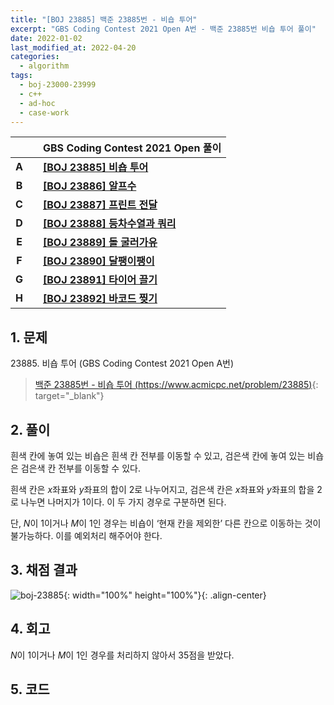 ```yaml
---
title: "[BOJ 23885] 백준 23885번 - 비숍 투어"
excerpt: "GBS Coding Contest 2021 Open A번 - 백준 23885번 비숍 투어 풀이"
date: 2022-01-02
last_modified_at: 2022-04-20
categories:
  - algorithm
tags:
  - boj-23000-23999
  - c++
  - ad-hoc
  - case-work
---
```


|||GBS Coding Contest 2021 Open 풀이|
|:---:|:---:|:---|
|**A**||**[[BOJ 23885] 비숍 투어](https://burningfalls.github.io/algorithm/boj-23885/)**|
|**B**||**[[BOJ 23886] 알프수](https://burningfalls.github.io/algorithm/boj-23886/)**|
|**C**||**[[BOJ 23887] 프린트 전달](https://burningfalls.github.io/algorithm/boj-23887/)**|
|**D**||**[[BOJ 23888] 등차수열과 쿼리](https://burningfalls.github.io/algorithm/boj-23888/)**|
|**E**||**[[BOJ 23889] 돌 굴러가유](https://burningfalls.github.io/algorithm/boj-23889/)**|
|**F**||**[[BOJ 23890] 달팽이팽이](https://burningfalls.github.io/algorithm/boj-23890/)**|
|**G**||**[[BOJ 23891] 타이어 끌기](https://burningfalls.github.io/algorithm/boj-23891/)**|
|**H**||**[[BOJ 23892] 바코드 찢기](https://burningfalls.github.io/algorithm/boj-23892/)**|

## 1. 문제
$23885$. 비숍 투어 (GBS Coding Contest 2021 Open A번)

> [백준 23885번 - 비숍 투어 (https://www.acmicpc.net/problem/23885)](https://www.acmicpc.net/problem/23885){: target="_blank"}

## 2. 풀이

흰색 칸에 놓여 있는 비숍은 흰색 칸 전부를 이동할 수 있고, 검은색 칸에 놓여 있는 비숍은 검은색 칸 전부를 이동할 수 있다. 

흰색 칸은 $x$좌표와 $y$좌표의 합이 $2$로 나누어지고, 검은색 칸은 $x$좌표와 $y$좌표의 합을 $2$로 나누면 나머지가 $1$이다. 이 두 가지 경우로 구분하면 된다.

단, $N$이 $1$이거나 $M$이 $1$인 경우는 비숍이 ‘현재 칸을 제외한’ 다른 칸으로 이동하는 것이 불가능하다. 이를 예외처리 해주어야 한다.

## 3. 채점 결과

![boj-23885](https://user-images.githubusercontent.com/30232837/160978453-3ba68ba4-fe1e-4f75-8a0b-aea2f26b2ccb.png "boj-23885"){: width="100%" height="100%"}{: .align-center}

## 4. 회고

$N$이 $1$이거나 $M$이 $1$인 경우를 처리하지 않아서 $35$점을 받았다.

## 5. 코드

<script src="https://gist.github.com/BurningFalls/2aded35ecdf928198880895094fe05ae.js"></script>
